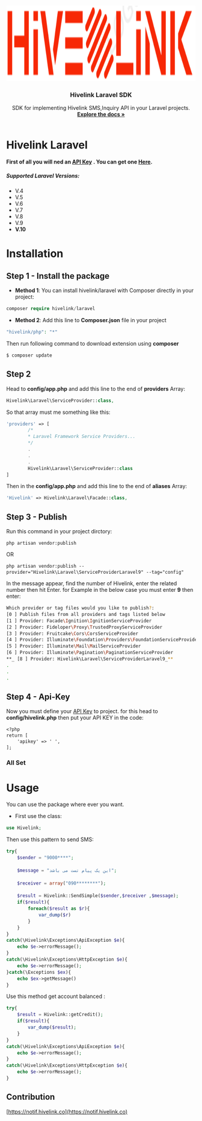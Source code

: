 <!-- PROJECT LOGO -->    
<br />    
<p align="center">    
  <a href="https://github.com/hivelinklib/hivelink-laravel">  
    <img src="logo.png" alt="Logo" height="200" alt="hivelink for laravel">    
  </a>    
    
  <h3 align="center">Hivelink Laravel SDK</h3>    
    
  <p align="center">    
    SDK for implementing Hivelink SMS,Inquiry API in your Laravel projects.    
    <br />    
    <a href="#table-of-contents"><strong>Explore the docs »</strong></a>    
    <br />    
    <br />    

  </p>    
</p>

# Hivelink Laravel

**First of all you will ned an [API Key](http://notif.hivelink.co "API Key") . You can get one [Here](http://notif.hivelink.co/app/auth/login).**

##### Supported Laravel Versions:

- V.4
- V.5
- V.6
- V.7
- V.8
- V.9
- **V.10**

# Installation

## Step 1 - Install the package

- **Method 1**:
  You can install hivelink/laravel with Composer directly in your project:

```php
composer require hivelink/laravel
```

- **Method 2**:
  Add this line to **Composer.json** file in your project

```php
"hivelink/php": "*"
```

Then run following command to download extension using **composer**

```php
$ composer update
```

## Step 2

Head to **config/app.php** and add this line to the end of **providers** Array:

```php
Hivelink\Laravel\ServiceProvider::class,
```

So that array must me something like this:

```php
'providers' => [
		/*
		* Laravel Framework Service Providers...
		*/
		.
		.
		.
		Hivelink\Laravel\ServiceProvider::class
]
```

Then in the **config/app.php** and add this line to the end of **aliases** Array:

```php
'Hivelink' => Hivelink\Laravel\Facade::class,
```

## Step 3 - Publish

Run this command in your project dirctory:

```
php artisan vendor:publish
```
OR
```
php artisan vendor:publish --provider="Hivelink\Laravel\ServiceProviderLaravel9" --tag="config"
```

In the message appear, find the number of Hivelink, enter the related number then hit Enter. for Example in the below case you must enter **9** then enter:

```bash
Which provider or tag files would you like to publish?:
[0 ] Publish files from all providers and tags listed below
[1 ] Provider: Facade\Ignition\IgnitionServiceProvider
[2 ] Provider: Fideloper\Proxy\TrustedProxyServiceProvider
[3 ] Provider: Fruitcake\Cors\CorsServiceProvider
[4 ] Provider: Illuminate\Foundation\Providers\FoundationServiceProvider
[5 ] Provider: Illuminate\Mail\MailServiceProvider
[6 ] Provider: Illuminate\Pagination\PaginationServiceProvider
**_ [8 ] Provider: Hivelink\Laravel\ServiceProviderLaravel9_**
.
.
.
```

## Step 4 - Api-Key

Now you must define your [API Key](https://notif.hivelink.co/app/auth/login "API Key") to project. for this head to **config/hivelink.php** then put your API KEY in the code:

```
<?php
return [
    'apikey' => ' ',
];
```

### All Set

# Usage

You can use the package where ever you want.

- First use the class:

```php
use Hivelink;
```

Then use this pattern to send SMS:

```php
try{
    $sender = "9000****";	

    $message = "این یک پیام تست می باشد";

    $receiver = array("090********");

    $result = Hivelink::SendSimple($sender,$receiver ,$message);
    if($result){
        foreach($result as $r){
            var_dump($r)
        }
    }
}
catch(\Hivelink\Exceptions\ApiException $e){
    echo $e->errorMessage();
}
catch(\Hivelink\Exceptions\HttpException $e){
    echo $e->errorMessage();
}catch(\Exceptions $ex){
    echo $ex->getMessage()
}
```

Use this method get account balanced :

```php
try{
    $result = Hivelink::getCredit();
    if($result){
        var_dump($result);
    }
}
catch(\Hivelink\Exceptions\ApiException $e){
    echo $e->errorMessage();
}
catch(\Hivelink\Exceptions\HttpException $e){
    echo $e->errorMessage();
}
```
## Contribution

[https://notif.hivelink.co](https://notif.hivelink.co)
